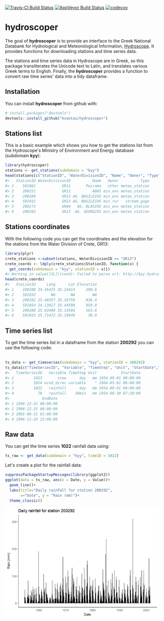 
<!-- README.md is generated from README.Rmd. Please edit that file -->
[![Travis-CI Build Status](https://travis-ci.org/kvantas/hydroscoper.svg?branch=master)](https://travis-ci.org/kvantas/hydroscoper) [![AppVeyor Build Status](https://ci.appveyor.com/api/projects/status/github/kvantas/hydroscoper?branch=master&svg=true)](https://ci.appveyor.com/project/kvantas/hydroscoper) [![codecov](https://codecov.io/github/kvantas/hydroscoper/branch/master/graphs/badge.svg)](https://codecov.io/gh/kvantas/hydroscoper)

hydroscoper
===========

The goal of **hydroscoper** is to provide an interface to the Greek National Databank for Hydrological and Meteorological Information, [Hydroscope](http://www.hydroscope.gr/). It provides functions for downloading stations and time series data.

The stations and time series data in Hydroscope are in Greek, so this package transliterates the Unicode text to Latin, and translates various Greek terms to English. Finally, the **hydroscoper** provides a function to convert raw time series' data into a tidy dataframe.

Installation
------------

You can install **hydroscoper** from github with:

``` r
# install.packages("devtools")
devtools::install_github("kvantas/hydroscoper")
```

Stations list
-------------

This is a basic example which shows you how to get the stations list from the Hydroscope's Ministry of Environment and Energy database (subdomain **kyy**):

``` r
library(hydroscoper)
stations <- get_stations(subdomain = "kyy")
head(stations[c("StationID", "WaterDivisionID", "Name", "Owner", "Type")])
#>   StationID WaterDivisionID          Name   Owner          Type
#> 1    501062            GR11       Peirama   other meteo_station
#> 2    200251            GR12          ABAS min_env meteo_station
#> 3    200280            GR13 AG. BASILEIOS min_env meteo_station
#> 4    501032            GR13 AG. BASILEIOS min_rur   stream_gage
#> 5    200171            GR04   AG. BLASIOS min_env meteo_station
#> 6    200292            GR13  AG. GEORGIOS min_env meteo_station
```

Stations coordinates
--------------------

With the following code you can get the coordinates and the elevation for the stations from the Water Division of Crete, GR13:

``` r
library(plyr)
crete_stations <-subset(stations, WaterDivisionID == "GR13")
crete_coords <- ldply(crete_stations$StationID, function(x) {
  get_coords(subdomain = "kyy", stationID = x)})
#> Warning in value[[3L]](cond): Failed to parse url: http://kyy.hydroscope.gr/stations/d/501032/
head(crete_coords)
#>   StationID     Long      Lat Elevation
#> 1    200280 24.45425 35.24414     298.6
#> 2    501032       NA       NA        NA
#> 3    200292 25.48357 35.16758     836.4
#> 4    501054 24.13917 35.44500     850.0
#> 5    200288 25.03400 35.14504     563.6
#> 6    501033 25.71472 35.19940      30.0
```

Time series list
----------------

To get the time series list in a dataframe from the station **200292** you can use the following code:

``` r

ts_data <- get_timeseries(subdomain = "kyy", stationID = 200292)
ts_data[c("TimeSeriesID", "Variable", "TimeStep", "Unit", "StartDate","EndDate")]
#>   TimeSeriesID   Variable TimeStep Unit           StartDate
#> 1         1023       snow      day   mm 1954-09-01 08:00:00
#> 2         1024 wind_direc variable    ° 1964-05-01 08:00:00
#> 3         1022   rainfall      day   mm 1954-09-01 08:00:00
#> 4           78   rainfall    30min   mm 1954-08-30 07:30:00
#>               EndDate
#> 1 1996-12-31 08:00:00
#> 2 1996-12-31 08:00:00
#> 3 2001-08-31 01:00:00
#> 4 1996-12-29 22:00:00
```

Raw data
--------

You can get the time series **1022** rainfall data using:

``` r
ts_raw <- get_data(subdomain = "kyy", timeID = 1022)
```

Let's create a plot for the rainfall data:

``` r
suppressPackageStartupMessages(library(ggplot2))
ggplot(data = ts_raw, aes(x = Date, y = Value))+
  geom_line()+
  labs(title="Daily rainfall for station 200292",
       x="Date", y = "Rain (mm)")+
  theme_classic()
```

![](README-plot%20data-1.png)
